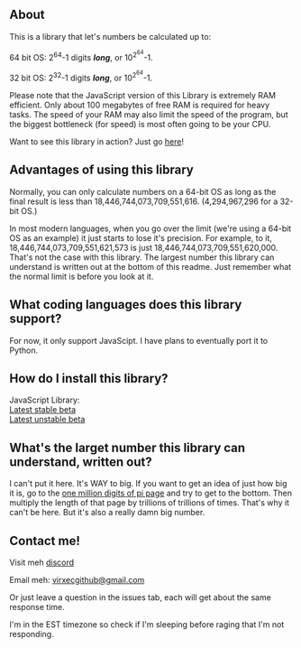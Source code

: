 ## About

This is a library that let's numbers be calculated up to:

  64 bit OS: 2<sup>64</sup>-1 digits <i><b>long</b></i>, or 10<sup>2<sup>64</sup></sup>-1.
  
  32 bit OS: 2<sup>32</sup>-1 digits <i><b>long</b></i>, or 10<sup>2<sup>64</sup></sup>-1.

Please note that the JavaScript version of this Library is extremely RAM efficient. Only about 100 megabytes of free RAM is required for heavy tasks. The speed of your RAM may also limit the speed of the program, but the biggest bottleneck (for speed) is most often going to be your CPU. 

Want to see this library in action? Just go [here](https://virxec.github.io/PreviewLibrary)!

## Advantages of using this library
Normally, you can only calculate numbers on a 64-bit OS as long as the final result is less than 18,446,744,073,709,551,616. (4,294,967,296 for a 32-bit OS.)

In most modern languages, when you go over the limit (we're using a 64-bit OS as an example) it just starts to lose it's precision. For example, to it, 18,446,744,073,709,551,621,573 is just 18,446,744,073,709,551,620,000. That's not the case with this library. The largest number this library can understand is written out at the bottom of this readme. Just remember what the normal limit is before you look at it.

## What coding languages does this library support?
For now, it only support JavaScipt. I have plans to eventually port it to Python.

## How do I install this library?

JavaScript Library:<br>
&#9;<a href="https://github.com/VirxEC/CalcPlus/releases">Latest stable beta</a><br>
&#9;<a href="https://virxec.github.io/assets/Library.js" download="Beta_UNSTALBLE-CalcPlus_Library.js">Latest unstable beta</a>

## What's the larget number this library can understand, written out?

I can't put it here. It's WAY to big. If you want to get an idea of just how big it is, go to the [one million digits of pi page](https://www.piday.org/million/) and try to get to the bottom. Then multiply the length of that page by trillions of trillions of times. That's why it can't be here. But it's also a really damn big number.

## Contact me!
  Visit meh [discord](http://invite.gg/virxec)
  
  Email meh: virxecgithub@gmail.com
  
  Or just leave a question in the issues tab, each will get about the same response time.
  
  I'm in the EST timezone so check if I'm sleeping before raging that I'm not responding.
